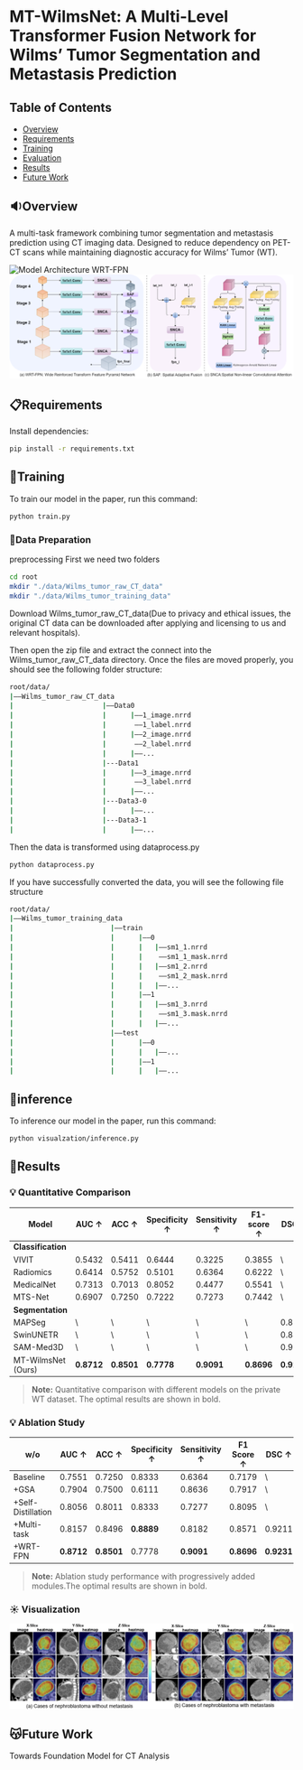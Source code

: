 # MT-WilmsNet: A Multi-Level Transformer Fusion Network for Wilms’ Tumor Segmentation and Metastasis Prediction

## Table of Contents
- [Overview](#overview)
- [Requirements](#requirements)
- [Training](#training)
- [Evaluation](#evaluation)
- [Results](#results)
- [Future Work](#future-work)

## :sound:Overview
A multi-task framework combining tumor segmentation and metastasis prediction using CT imaging data. Designed to reduce dependency on PET-CT scans while maintaining diagnostic accuracy for Wilms’ Tumor (WT).

![Model Architecture](main.drawio.png)
WRT-FPN
![Model Architecture](model/WRT-FPN.drawio.png)

## :clipboard:Requirements
Install dependencies:
```bash
pip install -r requirements.txt
```
## :rainbow:Training
To train our model in the paper, run this command:
```bash
python train.py
```
### 📜Data Preparation
preprocessing
First we need two folders
```bash
cd root
mkdir "./data/Wilms_tumor_raw_CT_data"
mkdir "./data/Wilms_tumor_training_data"
```
Download Wilms_tumor_raw_CT_data(Due to privacy and ethical issues, the original CT data can be downloaded after applying and licensing to us and relevant hospitals). 
   
Then open the zip file and extract the connect into the Wilms_tumor_raw_CT_data directory. Once the files are moved properly, you should see the following folder structure:

```bash
root/data/
|——Wilms_tumor_raw_CT_data
|                      |——Data0
|                      |      |——1_image.nrrd
|                      |       ——1_label.nrrd
|                      |      |——2_image.nrrd
|                      |       ——2_label.nrrd
|                      |      |——...
|                      |---Data1
|                      |      |——3_image.nrrd
|                      |       ——3_label.nrrd
|                      |      |——...
|                      |---Data3-0
|                      |      |——...
|                      |---Data3-1
|                      |      |——...

```
Then the data is transformed using dataprocess.py
```bash
python dataprocess.py
```
If you have successfully converted the data, you will see the following file structure
```bash
root/data/
|——Wilms_tumor_training_data
|                        |——train
|                        |      |——0
|                        |      |   |——sm1_1.nrrd
|                        |      |    ——sm1_1_mask.nrrd
|                        |      |   |——sm1_2.nrrd
|                        |      |    ——sm1_2_mask.nrrd
|                        |      |   |——...
|                        |      |——1
|                        |      |   |——sm1_3.nrrd
|                        |      |    ——sm1_3.mask.nrrd
|                        |      |   |——...
|                        |——test
|                        |      |——0
|                        |      |   |——...
|                        |      |——1
|                        |      |   |——...

```
## :star2:inference
To inference our model in the paper, run this command:
```bash
python visualzation/inference.py
```

## :page_with_curl:Results
### 💡 Quantitative Comparison
| Model               | AUC ↑ | ACC ↑ | Specificity ↑ | Sensitivity ↑ | F1-score ↑ | DSC ↑ | JI↑ | ASD ↓ | HD95 ↓ |
|---------------------|-------|-------|---------------|---------------|------------|-------|-----|-------|--------|
| **Classification**  |       |       |               |               |            |       |     |       |        |
| VIVIT               | 0.5432| 0.5411| 0.6444        | 0.3225        | 0.3855     | \     | \   | \     | \      |
| Radiomics           | 0.6414| 0.5752| 0.5101        | 0.6364        | 0.6222     | \     | \   | \     | \      |
| MedicalNet          | 0.7313| 0.7013| 0.8052        | 0.4477        | 0.5541     | \     | \   | \     | \      |
| MTS-Net             | 0.6907| 0.7250| 0.7222        | 0.7273        | 0.7442     | \     | \   | \     | \      |
| **Segmentation**    |       |       |               |               |            |       |     |       |        |
| MAPSeg              | \     | \     | \             | \             | \          | 0.8543| 0.7491| 4.2043| 27.7468|
| SwinUNETR           | \     | \     | \             | \             | \          | 0.8861| 0.8104| 3.3934| 14.6179|
| SAM-Med3D           | \     | \     | \             | \             | \          | 0.9225| 0.8574| 0.6931| 2.9094|
| MT-WilmsNet (Ours)  | **0.8712**| **0.8501**| **0.7778**    | **0.9091**    | **0.8696** | **0.9231**| **0.8597**| **0.6452**| **2.7188**|

> **Note:** Quantitative comparison with different models on the private WT dataset. The optimal results are shown in bold.


 ### 💡 Ablation Study
 | w/o | AUC ↑ | ACC ↑ | Specificity ↑ | Sensitivity ↑ | F1 Score ↑ | DSC ↑ | JI ↑ | ASD ↓ | HD95 ↓ |
|-----|-------|-------|---------------|---------------|------------|-------|------|-------|--------|
| Baseline | 0.7551 | 0.7250 | 0.8333 | 0.6364 | 0.7179 | \     | \    | \    | \    |
| +GSA | 0.7904 | 0.7500 | 0.6111 | 0.8636 | 0.7917 | \     | \    | \    | \    |
| +Self-Distillation | 0.8056 | 0.8011 | 0.8333 | 0.7277 | 0.8095 | \     | \    | \    | \    |
| +Multi-task | 0.8157 | 0.8496 | **0.8889** | 0.8182 | 0.8571 | 0.9211 | 0.8566 | 0.6699 | 2.7753 |
| +WRT-FPN | **0.8712** | **0.8501** | 0.7778 | **0.9091** | **0.8696** | **0.9231** | **0.8597** | **0.6452** | **2.7188** |

>  **Note:** Ablation study performance with progressively added modules.The optimal results are shown in bold.
  ### :sunny: Visualization

 ![Thermal Map Visualization](visualization/heatmap.jpg) 
  

## :kissing_cat:Future Work
Towards Foundation Model for CT Analysis

